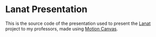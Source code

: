 # Lanat Presentation

This is the source code of the presentation used to present the [Lanat](https://github.com/darvil82/lanat) project to my professors, made using [Motion Canvas](https://motioncanvas.io/).
